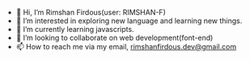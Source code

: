 - 👋 Hi, I’m Rimshan Firdous(user: RIMSHAN-F)
- 👀 I’m interested in exploring new language and learning new things.
- 🌱 I’m currently learning javascripts.
- 💞️ I’m looking to collaborate on web development(font-end)
- 📫 How to reach me via my email, rimshanfirdous.dev@gmail.com

<!---
RIMSHAN-F/RIMSHAN-F is a ✨ special ✨ repository because its `README.md` (this file) appears on your GitHub profile.
You can click the Preview link to take a look at your changes.
--->
